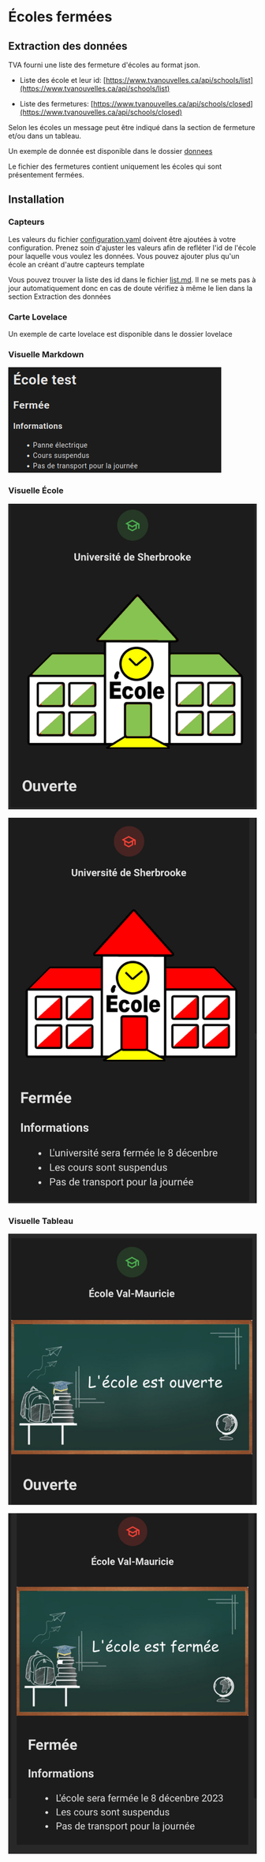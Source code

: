 # Écoles fermées

## Extraction des données
TVA fourni une liste des fermeture d'écoles au format json.

- Liste des école et leur id: [https://www.tvanouvelles.ca/api/schools/list](https://www.tvanouvelles.ca/api/schools/list)

- Liste des fermetures: [https://www.tvanouvelles.ca/api/schools/closed](https://www.tvanouvelles.ca/api/schools/closed)

Selon les écoles un message peut être indiqué dans la section de fermeture et/ou dans un tableau.

Un exemple de donnée est disponible dans le dossier [donnees](donnees)

Le fichier des fermetures contient uniquement les écoles qui sont présentement fermées.

## Installation

### Capteurs

Les valeurs du fichier [configuration.yaml](configuration.yaml) doivent être ajoutées à votre configuration. Prenez soin d'ajuster les valeurs afin de refléter l'id de l'école pour laquelle vous voulez les données. Vous pouvez ajouter plus qu'un école an créant d'autre capteurs template

Vous pouvez trouver la liste des id dans le fichier [list.md](list.md). Il ne se mets pas à jour automatiquement donc en cas de doute vérifiez à même le lien dans la section Extraction des données

### Carte Lovelace

Un exemple de carte lovelace est disponible dans le dossier lovelace

### Visuelle Markdown 

![Markdown Écoles](images/ecoles1.png)


### Visuelle École

![Markdown École](lovelace/Visuelle-Ecole/exemples/stat_ecole_ouverte.jpg)

![Markdown École](lovelace/Visuelle-Ecole/exemples/stat_ecole_fermee.jpg)

### Visuelle Tableau

![Markdown École](lovelace/Visuelle-Tableau/exemples/stat_tableau_ecole_ouverte.jpg)

![Markdown École](lovelace/Visuelle-Tableau/exemples/stat_tableau_ecole_fermee.jpg)
